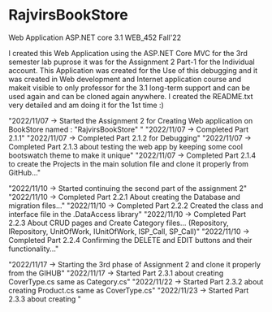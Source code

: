 # RajvirsBookStore
Web Application ASP.NET core 3.1 WEB_452 Fall'22

I created this Web Application using the ASP.NET Core MVC for the 3rd semester lab puprose
it was for the Assignment 2 Part-1 for the Individual account.
This Application was created for the Use of this debugging and it was created in Web development and Internet application course and makeit visible 
to only professor for the 3.1 long-term support and can be used again and can be cloned again anywhere.
I created the README.txt very detailed and am doing it for the 1st time :)


"2022/11/07  ->  Started the Assignment 2 for Creating Web application on BookStore named : "RajvirsBookStore"   "
"2022/11/07  ->  Completed Part 2.1.1"
"2022/11/07  ->  Completed Part 2.1.2 for Debugging"
"2022/11/07  ->  Completed Part 2.1.3 about testing the web app by keeping some cool bootswatch theme to make it unique"
"2022/11/07  ->  Completed Part 2.1.4 to create the Projects in the main solution file and clone it properly from GitHub..."

"2022/11/10  ->  Started continuing the second part of the assignment 2"
"2022/11/10  ->  Completed Part 2.2.1 About creating the Database and migration files..."
"2022/11/10  ->  Completed Part 2.2.2 Created the class and interface file in the .DataAccess library"
"2022/11/10  ->  Completed Part 2.2.3 About CRUD pages and Create Category files... (Repository, IRepository, UnitOfWork, IUnitOfWork, ISP_Call, SP_Call)"
"2022/11/10  ->  Completed Part 2.2.4 Confirming the DELETE and EDIT buttons and their functionality..."

"2022/11/17  ->  Starting the 3rd phase of Assignment 2 and clone it properly from the GIHUB"
"2022/11/17  ->  Started Part 2.3.1 about creating CoverType.cs same as Category.cs"
"2022/11/22  ->  Started Part 2.3.2 about creating Product.cs same as CoverType.cs"
"2022/11/23  ->  Started Part 2.3.3 about creating "
